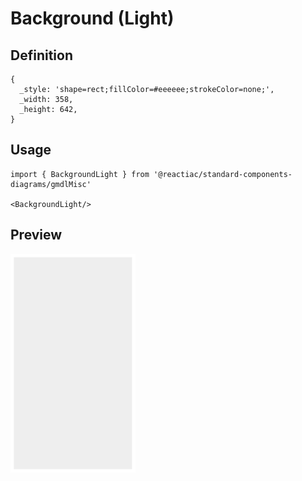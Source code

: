 # Background (Light)

## Definition

```
{
  _style: 'shape=rect;fillColor=#eeeeee;strokeColor=none;',
  _width: 358,
  _height: 642,
}
```

## Usage

```
import { BackgroundLight } from '@reactiac/standard-components-diagrams/gmdlMisc'

<BackgroundLight/>
```

## Preview

<img src="./background-light.png" width="200"/>
